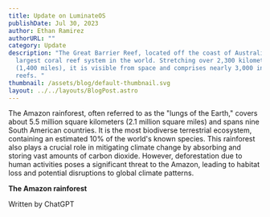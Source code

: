 ```yaml
---
title: Update on LuminateOS
publishDate: Jul 30, 2023
author: Ethan Ramirez
authorURL: ""
category: Update
description: "The Great Barrier Reef, located off the coast of Australia, is the
  largest coral reef system in the world. Stretching over 2,300 kilometers
  (1,400 miles), it is visible from space and comprises nearly 3,000 individual
  reefs. "
thumbnail: /assets/blog/default-thumbnail.svg
layout: ../../layouts/BlogPost.astro
---
```

The Amazon rainforest, often referred to as the "lungs of the Earth," covers about 5.5 million square kilometers (2.1 million square miles) and spans nine South American countries. It is the most biodiverse terrestrial ecosystem, containing an estimated 10% of the world's known species. This rainforest also plays a crucial role in mitigating climate change by absorbing and storing vast amounts of carbon dioxide. However, deforestation due to human activities poses a significant threat to the Amazon, leading to habitat loss and potential disruptions to global climate patterns.

**The Amazon rainforest**

Written by ChatGPT